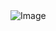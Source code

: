 <img src="https://cdn.discordapp.com/attachments/1209916435980091492/1210570935862829087/banner1.jpg?ex=65eb0b0a&is=65d8960a&hm=93e19f97c66ea7c2c8670ab55617251d5f08decb5590e79bb6a704fa1c97f978&" alt="Image" class="center">
